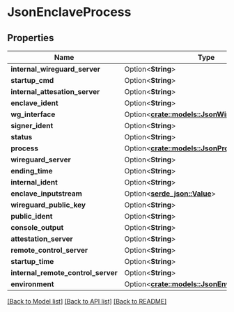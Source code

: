 # JsonEnclaveProcess

## Properties

Name | Type | Description | Notes
------------ | ------------- | ------------- | -------------
**internal_wireguard_server** | Option<**String**> |  | [optional]
**startup_cmd** | Option<**String**> |  | [optional]
**internal_attesation_server** | Option<**String**> |  | [optional]
**enclave_ident** | Option<**String**> |  | [optional]
**wg_interface** | Option<[**crate::models::JsonWireguardInterface**](json_WireguardInterface.md)> |  | [optional]
**signer_ident** | Option<**String**> |  | [optional]
**status** | Option<**String**> |  | [optional]
**process** | Option<[**crate::models::JsonProcess**](json_Process.md)> |  | [optional]
**wireguard_server** | Option<**String**> |  | [optional]
**ending_time** | Option<**String**> |  | [optional]
**internal_ident** | Option<**String**> |  | [optional]
**enclave_inputstream** | Option<[**serde_json::Value**](.md)> |  | [optional]
**wireguard_public_key** | Option<**String**> |  | [optional]
**public_ident** | Option<**String**> |  | [optional]
**console_output** | Option<**String**> |  | [optional]
**attestation_server** | Option<**String**> |  | [optional]
**remote_control_server** | Option<**String**> |  | [optional]
**startup_time** | Option<**String**> |  | [optional]
**internal_remote_control_server** | Option<**String**> |  | [optional]
**environment** | Option<[**crate::models::JsonEnvironment**](json_Environment.md)> |  | [optional]

[[Back to Model list]](../README.md#documentation-for-models) [[Back to API list]](../README.md#documentation-for-api-endpoints) [[Back to README]](../README.md)


